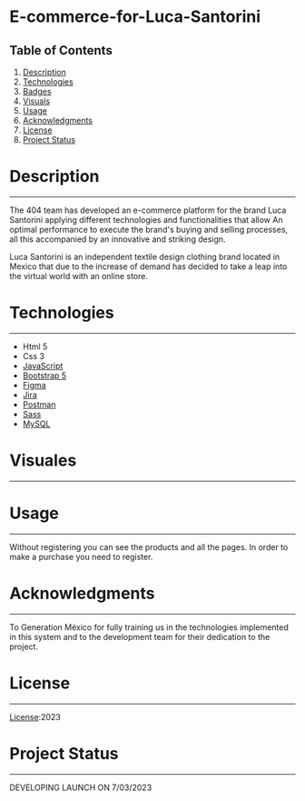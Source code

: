 # E-commerce-for-Luca-Santorini

## Table of Contents
1. [Description](#description)
2. [Technologies](#technologies)
3. [Badges](#Badges)
4. [Visuals](#Visuals)
5. [Usage](#Usage)
6. [Acknowledgments](#Acknowledgments)
7. [License](#License)
8. [Project Status](#Project-Status)


# Description
***
The 404 team has developed an e-commerce platform for the brand Luca Santorini applying different technologies and functionalities that allow
An optimal performance to execute the brand's buying and selling processes, all this accompanied by an innovative and striking design.

Luca Santorini is an independent textile design clothing brand located in Mexico that due to the increase
of demand has decided to take a leap into the virtual world with an online store.

# Technologies
***
* Html 5
* Css 3
* [JavaScript](https://www.javascript.com/)
* [Bootstrap 5](https://getbootstrap.com/docs/5.3/getting-started/introduction/)
* [Figma](https://www.figma.com/)
* [Jira](https://www.atlassian.com/software/jira)
* [Postman](https://www.postman.com/)
* [Sass](https://sass-lang.com/)
* [MySQL](https://www.mysql.com/)

# Visuales
***

# Usage
***
Without registering you can see the products and all the pages.
In order to make a purchase you need to register.

# Acknowledgments
***
To Generation México for fully training us in the technologies implemented in this system and to the development team for their
dedication to the project.

# License
***
[License]():2023

# Project Status
***
DEVELOPING
LAUNCH ON 7/03/2023


